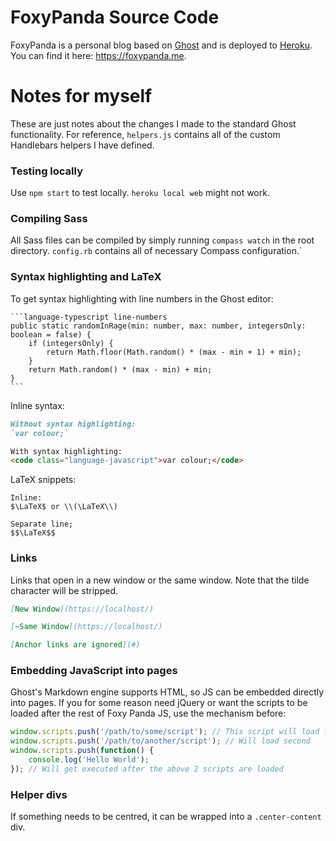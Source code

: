 # FoxyPanda Source Code

FoxyPanda is a personal blog based on [Ghost](https://ghost.org/) and is deployed to [Heroku](https://heroku.com/). You can find it here: https://foxypanda.me.

# Notes for myself

These are just notes about the changes I made to the standard Ghost functionality. For reference, `helpers.js` contains all of the custom Handlebars helpers I have defined.

### Testing locally

Use `npm start` to test locally. `heroku local web` might not work.

### Compiling Sass

All Sass files can be compiled by simply running `compass watch` in the root directory. `config.rb` contains all of necessary Compass configuration.`

### Syntax highlighting and LaTeX

To get syntax highlighting with line numbers in the Ghost editor:


    ```language-typescript line-numbers
    public static randomInRage(min: number, max: number, integersOnly: boolean = false) {
        if (integersOnly) {
            return Math.floor(Math.random() * (max - min + 1) + min);
        }
        return Math.random() * (max - min) + min;
    }
    ```
    
Inline syntax:

```markdown
Without syntax highlighting:
`var colour;`

With syntax highlighting:
<code class="language-javascript">var colour;</code>
```
    
LaTeX snippets:

```
Inline:
$\LaTeX$ or \\(\LaTeX\\)

Separate line;
$$\LaTeX$$
```

### Links

Links that open in a new window or the same window. Note that the tilde character will be stripped.

```markdown
[New Window](https://localhost/)

[~Same Window](https://localhost/)

[Anchor links are ignored](#)
```

### Embedding JavaScript into pages

Ghost's Markdown engine supports HTML, so JS can be embedded directly into pages. If you for some reason need jQuery or want the scripts to be loaded after the rest of Foxy Panda JS, use the mechanism before:

```javascript
window.scripts.push('/path/to/some/script'); // This script will load first
window.scripts.push('/path/to/another/script'); // Will load second
window.scripts.push(function() {
    console.log('Hello World');
}); // Will get executed after the above 2 scripts are loaded
```

### Helper divs

If something needs to be centred, it can be wrapped into a `.center-content` div.